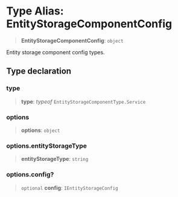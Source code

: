 # Type Alias: EntityStorageComponentConfig

> **EntityStorageComponentConfig**: `object`

Entity storage component config types.

## Type declaration

### type

> **type**: *typeof* `EntityStorageComponentType.Service`

### options

> **options**: `object`

### options.entityStorageType

> **entityStorageType**: `string`

### options.config?

> `optional` **config**: `IEntityStorageConfig`
